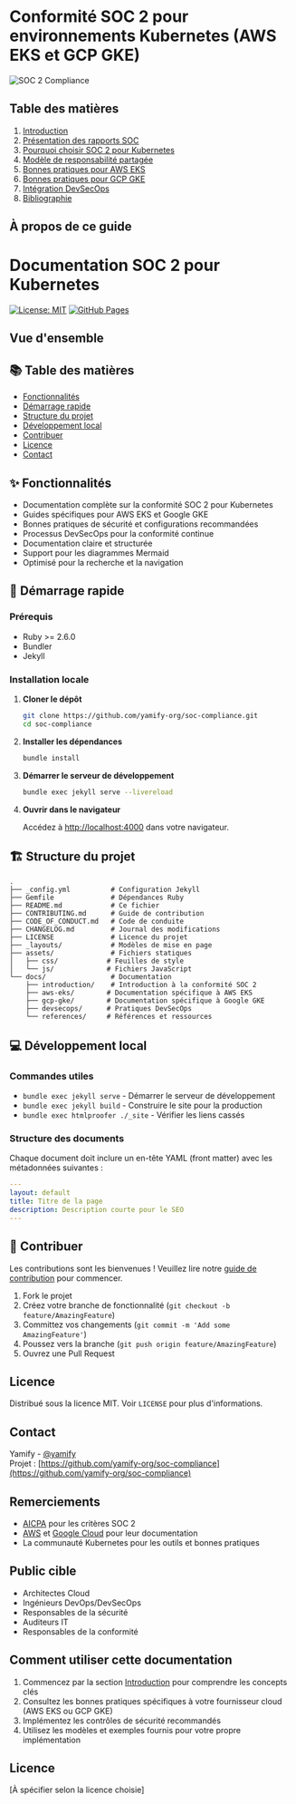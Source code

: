 # Conformité SOC 2 pour environnements Kubernetes (AWS EKS et GCP GKE)

![SOC 2 Compliance](images/soc2-banner.png)

## Table des matières

1. [Introduction](docs/introduction/overview.md)
2. [Présentation des rapports SOC](docs/introduction/soc-reports.md)
3. [Pourquoi choisir SOC 2 pour Kubernetes](docs/introduction/why-soc2-kubernetes.md)
4. [Modèle de responsabilité partagée](docs/introduction/shared-responsibility.md)
5. [Bonnes pratiques pour AWS EKS](docs/aws-eks/security-best-practices.md)
6. [Bonnes pratiques pour GCP GKE](docs/gcp-gke/security-best-practices.md)
7. [Intégration DevSecOps](docs/devsecops/overview.md)
8. [Bibliographie](docs/references/bibliography.md)

## À propos de ce guide

# Documentation SOC 2 pour Kubernetes

[![License: MIT](https://img.shields.io/badge/License-MIT-yellow.svg)](https://opensource.org/licenses/MIT)
[![GitHub Pages](https://img.shields.io/badge/GitHub%20Pages-Online-brightgreen)](https://yamify-org.github.io/soc2-kubernetes-docs/)

## Vue d'ensemble

## 📚 Table des matières

- [Fonctionnalités](#-fonctionnalités)
- [Démarrage rapide](#-démarrage-rapide)
- [Structure du projet](#-structure-du-projet)
- [Développement local](#-développement-local)
- [Contribuer](#-contribuer)
- [Licence](#-licence)
- [Contact](#-contact)

## ✨ Fonctionnalités

- Documentation complète sur la conformité SOC 2 pour Kubernetes
- Guides spécifiques pour AWS EKS et Google GKE
- Bonnes pratiques de sécurité et configurations recommandées
- Processus DevSecOps pour la conformité continue
- Documentation claire et structurée
- Support pour les diagrammes Mermaid
- Optimisé pour la recherche et la navigation

## 🚀 Démarrage rapide

### Prérequis

- Ruby >= 2.6.0
- Bundler
- Jekyll

### Installation locale

1. **Cloner le dépôt**
   ```bash
   git clone https://github.com/yamify-org/soc-compliance.git
   cd soc-compliance
   ```

2. **Installer les dépendances**
   ```bash
   bundle install
   ```

3. **Démarrer le serveur de développement**
   ```bash
   bundle exec jekyll serve --livereload
   ```

4. **Ouvrir dans le navigateur**
   
   Accédez à [http://localhost:4000](http://localhost:4000) dans votre navigateur.

## 🏗️ Structure du projet

```
.
├── _config.yml          # Configuration Jekyll
├── Gemfile              # Dépendances Ruby
├── README.md            # Ce fichier
├── CONTRIBUTING.md      # Guide de contribution
├── CODE_OF_CONDUCT.md   # Code de conduite
├── CHANGELOG.md         # Journal des modifications
├── LICENSE              # Licence du projet
├── _layouts/            # Modèles de mise en page
├── assets/              # Fichiers statiques
│   ├── css/            # Feuilles de style
│   └── js/             # Fichiers JavaScript
└── docs/                # Documentation
    ├── introduction/    # Introduction à la conformité SOC 2
    ├── aws-eks/        # Documentation spécifique à AWS EKS
    ├── gcp-gke/        # Documentation spécifique à Google GKE
    ├── devsecops/      # Pratiques DevSecOps
    └── references/     # Références et ressources
```

## 💻 Développement local

### Commandes utiles

- `bundle exec jekyll serve` - Démarrer le serveur de développement
- `bundle exec jekyll build` - Construire le site pour la production
- `bundle exec htmlproofer ./_site` - Vérifier les liens cassés

### Structure des documents

Chaque document doit inclure un en-tête YAML (front matter) avec les métadonnées suivantes :

```yaml
---
layout: default
title: Titre de la page
description: Description courte pour le SEO
---
```

## 🤝 Contribuer

Les contributions sont les bienvenues ! Veuillez lire notre [guide de contribution](CONTRIBUTING.md) pour commencer.

1. Fork le projet
2. Créez votre branche de fonctionnalité (`git checkout -b feature/AmazingFeature`)
3. Committez vos changements (`git commit -m 'Add some AmazingFeature'`)
4. Poussez vers la branche (`git push origin feature/AmazingFeature`)
5. Ouvrez une Pull Request

## Licence

Distribué sous la licence MIT. Voir `LICENSE` pour plus d'informations.

## Contact

Yamify - [@yamify](https://github.com/yamify-org)  
Projet : [https://github.com/yamify-org/soc-compliance](https://github.com/yamify-org/soc-compliance)

## Remerciements

- [AICPA](https://www.aicpa.org/) pour les critères SOC 2
- [AWS](https://aws.amazon.com/) et [Google Cloud](https://cloud.google.com/) pour leur documentation
- La communauté Kubernetes pour les outils et bonnes pratiques

## Public cible

- Architectes Cloud
- Ingénieurs DevOps/DevSecOps
- Responsables de la sécurité
- Auditeurs IT
- Responsables de la conformité

## Comment utiliser cette documentation

1. Commencez par la section [Introduction](docs/introduction/overview.md) pour comprendre les concepts clés
2. Consultez les bonnes pratiques spécifiques à votre fournisseur cloud (AWS EKS ou GCP GKE)
3. Implémentez les contrôles de sécurité recommandés
4. Utilisez les modèles et exemples fournis pour votre propre implémentation

## Licence

[À spécifier selon la licence choisie]
